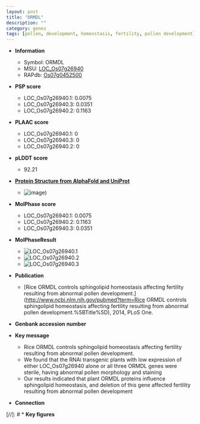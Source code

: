 ```yaml
---
layout: post
title: "ORMDL"
description: ""
category: genes
tags: [pollen, development, homeostasis, fertility, pollen development]
---
```


* **Information**  
    + Symbol: ORMDL  
    + MSU: [LOC_Os07g26940](http://rice.plantbiology.msu.edu/cgi-bin/ORF_infopage.cgi?orf=LOC_Os07g26940)  
    + RAPdb: [Os07g0452500](http://rapdb.dna.affrc.go.jp/viewer/gbrowse_details/irgsp1?name=Os07g0452500)  

* **PSP score**  
    + LOC_Os07g26940.1: 0.0075 
    + LOC_Os07g26940.3: 0.0351 
    + LOC_Os07g26940.2: 0.1163 

* **PLAAC score**  
    + LOC_Os07g26940.1: 0 
    + LOC_Os07g26940.3: 0 
    + LOC_Os07g26940.2: 0 

* **pLDDT score**
    + 92.21

* **[Protein Structure from AlphaFold and UniProt](https://www.uniprot.org/uniprotkb/Q7EY59/entry#structure)**
    + ![image](https://ricepsp.github.io/images/Q7/AF-Q7EY59-F1.png))

* **MolPhase score**
    + LOC_Os07g26940.1: 0.0075
    + LOC_Os07g26940.2: 0.1163
    + LOC_Os07g26940.3: 0.0351

* **MolPhaseResult**
    + ![LOC_Os07g26940.1](https://ricepsp.github.io/pictures/LOC_Os07g/LOC_Os07g26940.1.png)
    + ![LOC_Os07g26940.2](https://ricepsp.github.io/pictures/LOC_Os07g/LOC_Os07g26940.2.png)
    + ![LOC_Os07g26940.3](https://ricepsp.github.io/pictures/LOC_Os07g/LOC_Os07g26940.3.png)

* **Publication**  
    + [Rice ORMDL controls sphingolipid homeostasis affecting fertility resulting from abnormal pollen development.](http://www.ncbi.nlm.nih.gov/pubmed?term=Rice ORMDL controls sphingolipid homeostasis affecting fertility resulting from abnormal pollen development.%5BTitle%5D), 2014, PLoS One.

* **Genbank accession number**  

* **Key message**  
    + Rice ORMDL controls sphingolipid homeostasis affecting fertility resulting from abnormal pollen development.
    + We found that the RNAi transgenic plants with low expression of either LOC_Os07g26940 alone or all three ORMDL genes were sterile, having abnormal pollen morphology and staining
    + Our results indicated that plant ORMDL proteins influence sphingolipid homeostasis, and deletion of this gene affected fertility resulting from abnormal pollen development

* **Connection**  

[//]: # * **Key figures**  


